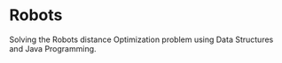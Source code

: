 # Robots
Solving the Robots distance Optimization problem using Data Structures and Java Programming.
